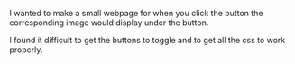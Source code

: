 I wanted to make a small webpage for when you click the button the corresponding image would display under the button. 

I found it difficult to get the buttons to toggle and to get all the css to work properly.